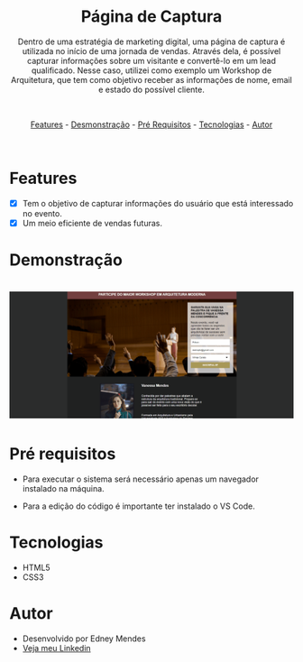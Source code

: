 <div align="center">
<h1>Página de Captura</h1>
</div>

<p align="center">Dentro de uma estratégia de marketing digital, uma página de captura é utilizada no início de uma jornada de vendas. Através dela, é possível capturar informações sobre um visitante e convertê-lo em um lead qualificado. Nesse caso, utilizei como exemplo um Workshop de Arquitetura, que tem como objetivo receber as informações de nome, email e estado do possível cliente. </p>

<br>

<p align="center">
    <a href="#Features">Features</a> -
    <a href="#Demonstração">Desmonstração</a> -
    <a href="#Pré-requisitos">Pré Requisitos</a> -
    <a href="#tecnologias">Tecnologias</a> -
    <a href="#autor">Autor</a> 
</p>

<br>

# Features
- [x] Tem o objetivo de capturar informações do usuário que está interessado no evento.
- [x] Um meio eficiente de vendas futuras.

# Demonstração

<h1 align="center">
    <img alt="GIF" title="Gif Readme" src="./gif/ReadmeGif1.gif" />
</h1>

# Pré requisitos

- Para executar o sistema será necessário apenas um navegador instalado na máquina.</p>

- Para a edição do código é importante ter instalado o VS Code.

# Tecnologias

- HTML5
- CSS3


# Autor

- Desenvolvido por Edney Mendes
- [Veja meu Linkedin](https://www.linkedin.com/in/edney-mendes-372545224/)
